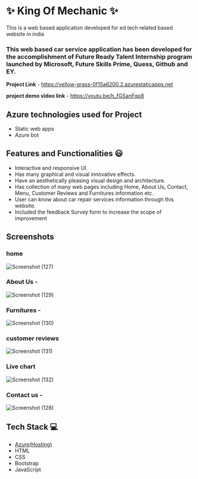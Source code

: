 # ✨  King Of Mechanic ✨

This is a web based application developed for ed tech related based website in india

### This web based car service application has been developed for the accomplishment of Future Ready Talent Internship program launched by Microsoft, Future Skills Prime, Quess, Github and EY.


**Project Link** -  https://yellow-grass-0f15a6200.2.azurestaticapps.net

**project demo video link** - https://youtu.be/h_fGSanFqp8
## Azure technologies used for Project

- Static web apps
- Azure bot 

## Features and Functionalities 😃

- Interactive and responsive UI.
- Has many graphical and visual innovative effects.
- Have an aesthetically pleasing visual design and architecture.
- Has collection of many web pages including Home, About Us, Contact, Menu, Customer Reviews and  Furnitures information etc.
- User can know about car repair services information through this website.
- Included the feedback Survey form to increase the scope of improvement 

## Screenshots


### home

   

![Screenshot (127)](https://user-images.githubusercontent.com/112757107/204131579-b764cb5d-26d1-481c-b4ac-85f54ca2e4e7.png)

### About Us -


![Screenshot (129)](https://user-images.githubusercontent.com/112757107/204131586-a8269bf9-6019-405a-9571-3315b237718e.png)

### Furnitures -


![Screenshot (130)](https://user-images.githubusercontent.com/112757107/204131595-65b61ecb-29c8-4364-9a9d-829e0c752a61.png)


### customer reviews


![Screenshot (131)](https://user-images.githubusercontent.com/112757107/204131599-ae1ee972-e655-4f99-bb90-9e9075739166.png)

### Live chart


![Screenshot (132)](https://user-images.githubusercontent.com/112757107/204131612-b9492f5c-7a32-422a-8cf4-1ba4f636e316.png)


### Contact us -


![Screenshot (128)](https://user-images.githubusercontent.com/112757107/204131615-b522207c-cdff-4a7e-b047-dff631c6f677.png)



## Tech Stack 💻

- [Azure(Hosting)](https://azure.microsoft.com/en-in/features/azure-portal/)
- HTML
- CSS
- Bootstrap
- JavaScript
